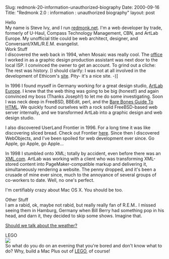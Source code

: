 Slug: redmonk-20-information-unauthorized-biography
Date: 2000-09-16
Title: "Redmonk 2.0 : information : unauthorized biography"
layout: post

<div class="subhead">Hello</div>
My name is Steve Ivy, and I run <a href="http://www.redmonk.net">redmonk.net</a>. I&#39;m a web developer by trade, formerly of U-Haul, Compass Technology Management, CBN, and ArtLab Europe. My unofficial title could be web architect, designer, and Conversant/XML/R.E.M. evangelist.

<div class="subhead">Work Stuff</div>
I discovered the web back in 1994, when Mosaic was really cool. The <a href="http://www.ethi.com">office</a> I worked in as a graphic design production assistant was next door to the local ISP. I convinced the owner to get an account. To grind out a cliche: The rest was history. [I should clarify: I was not at all involved in the development of Ethicom&#39;s <a href="http://www.ethi.com">site</a>. Pity- it&#39;s a nice site. -)]

In 1996 I found myself in Germany working for a great design studio, <a href="http://www.artlabeurope.com">ArtLab Europe</a>. I knew that the web thing was going to be big (honest!) and again convinced my boss (Thanks Joseph!) to let me do some investigating. Soon I was neck deep in FreeBSD, BBEdit, perl, and the <a href="http://www.werbach.com/barebones/barebones.html">Bare Bones Guide To HTML</a>. We quickly found ourselves with a rock solid FreeBSD-based web server internally, and we transformed ArtLab into a graphic design and web design studio.

I also discovered UserLand Frontier in 1996. For a  long time it was like discovering sliced bread.  Check out Frontier <a href="http://frontier.userland.com">here</a>. Since then I discovered WebObjects, and I&#39;ve been spoiled for web development ever since. Go Apple, go Apple, go Apple...

In 1998 I stumbled onto XML; totally by accident, even before there was an <a href="http://www.xml.com">XML.com</a>. ArtLab was working with a client who was transforming XML-stored content into PageMaker-compatible markup and delivering it, simultaneously rendering a website. The penny dropped, and it&#39;s been a crusade of mine ever since, much to the annoyance of several groups of co-workers to date. Well, no one&#39;s perfect.

I&#39;m certifiably crazy about Mac OS X. You should be too.

<div class="subhead">Other Stuff</div>
I am a rabid, ok, maybe not rabid, but really really fan of R.E.M.. I missed seeing them in Hamburg, Germany when Bill Berry had something pop in his head, and darn it, they decided to skip some shows. Imagine that.

<a href="http://www.murmurs.com">Should we talk about the weather?</a>

<div class="subhead">LEGO</div>
<img border="0" src="http://media.redmonk.net/images/loveMyMac.jpg" /><br />
So what do you do on an evening that you&#39;re bored and don&#39;t know what to do? Why, build a Mac Plus out of <a href="http://www.lego.com">LEGO</a>, of course!
